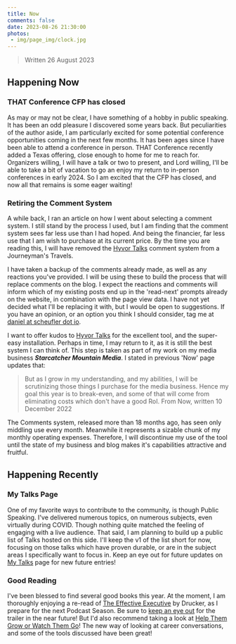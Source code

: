 ```yaml
---
title: Now
comments: false
date: 2023-08-26 21:30:00
photos: 
 - img/page_img/clock.jpg
---
```



> Written 26 August 2023

## Happening Now

### THAT Conference CFP has closed
As may or may not be clear, I have something of a hobby in public speaking. It has been an odd pleasure I discovered some years back. But peculiarities of the author aside, I am particularly excited for some potential conference opportunities coming in the next few months. It has been ages since I have been able to attend a conference in person. THAT Conference recently added a Texas offering, close enough to home for me to reach for. Organizers willing, I will have a talk or two to present, and Lord willing, I'll be able to take a bit of vacation to go an enjoy my return to in-person conferences in early 2024. So I am excited that the CFP has closed, and now all that remains is some eager waiting!

### Retiring the Comment System
A while back, I ran an article on how I went about selecting a comment system. I still stand by the process I used, but I am finding that the comment system sees far less use than I had hoped. And being the financier, far less use that I am wish to purchase at its current price. By the time you are reading this, I will have removed the [Hyvor Talks](https://talk.hyvor.com/) comment system from a Journeyman's Travels. 

I have taken a backup of the comments already made, as well as any reactions you've provided. I will be using these to build the process that will replace comments on the blog. I expect the reactions and comments will inform which of my existing posts end up in the 'read-next' prompts already on the website, in combination with the page view data. I have not yet decided what I'll be replacing it with, but I would be open to suggestions.  If you have an opinion, or an option you think I should consider, tag me at [daniel at scheufler dot io](mailto:daniel@scheufler.tech). 

I want to offer kudos to [Hyvor Talks](https://talk.hyvor.com/) for the excellent tool, and the super-easy installation. Perhaps in time, I may return to it, as it is still the best system I can think of. This step is taken as part of my work on my media business _**Starcatcher Mountain Media**_. I stated in previous 'Now' page updates that:

> But as I grow in my understanding, and my abilities, I will be scrutinizing those things I purchase for the media business. Hence my goal this year is to break-even, and some of that will come from eliminating costs which don't have a good RoI.
> From Now, written 10 December 2022

The Comments system, released more than 18 months ago, has seen only middling use every month.  Meanwhile it represents a sizable chunk of my monthly operating expenses. Therefore, I will discontinue my use of the tool until the state of my business and blog makes it's capabilities attractive and fruitful.


## Happening Recently

### My Talks Page
One of my favorite ways to contribute to the community, is though Public Speaking. I've delivered numerous topics, on numerous subjects, even virtually during COVID. Though nothing quite matched the feeling of engaging with a live audience. That said, I am planning to build up a public list of Talks hosted on this side. I'll keep the v1 of the list short for now, focusing on those talks which have proven durable, or are in the subject areas I specifically want to focus in. Keep an eye out for future updates on [My Talks](/talks) page for new future entries!

### Good Reading

I've been blessed to find several good books this year. At the moment, I am thoroughly enjoying a re-read of [The Effective Executive](https://www.amazon.com/Effective-Executive-Definitive-Harperbusiness-Essentials/dp/B015YMLYGM/) by Drucker, as I prepare for the next Podcast Season. Be sure to [keep an eye out](https://podcasters.spotify.com/pod/show/journeymans-travels) for the trailer in the near future! But I'd also recommend taking a look at [Help Them Grow or Watch Them Go](https://www.amazon.com/Help-Them-Grow-Watch-Conversations/dp/1523097507/)! The new way of looking at career conversations, and some of the tools discussed have been great!
